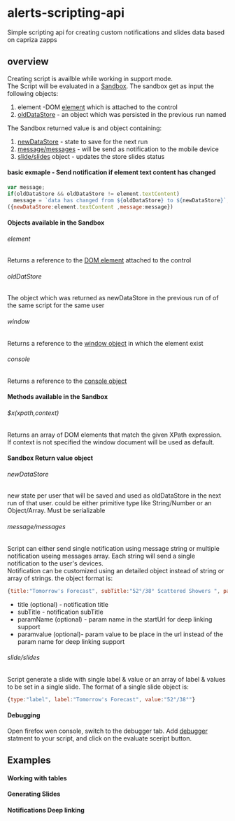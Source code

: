 # alerts-scripting-api
Simple scripting api for creating custom notifications and slides data based on capriza zapps

## overview
Creating script is availble while working in support mode.    
The Script will be evaluated in a [Sandbox](https://developer.mozilla.org/en-US/docs/Mozilla/Tech/XPCOM/Language_Bindings/Components.utils.evalInSandbox). The sandbox get as input the following objects:   
1. element      -DOM [element](#element) which is attached to the control  
2. [oldDataStore](#olddatastore) - an object which was persisted in the previous run named   

The Sandbox returned value is and object containing:  
1. [newDataStore](#newdatastore)        - state to save for the next run  
2. [message/messages](#messagemessages) - will be send as notification to the mobile device  
3. [slide/slides](#slideslides) object  - updates the store slides status  

#### basic exmaple - Send notification if element text content has changed
```javascript
var message;
if(oldDataStore && oldDataStore != element.textContent)
  message = `data has changed from ${oldDataStore} to ${newDataStore}`;
({newDataStore:element.textContent ,message:message})
```
#### Objects available in the Sandbox
###### element 
Returns a reference to the [DOM element](https://developer.mozilla.org/en-US/docs/Web/API/Element) attached to the control
###### oldDatStore
The object which was returned as newDataStore in the previous run of of the same script for the same user
###### window
Returns a reference to the [window object](https://developer.mozilla.org/en-US/docs/Web/API/Window) in which the element exist
###### console
Returns a reference to the [console object](https://developer.mozilla.org/en-US/docs/Web/API/Console)
#### Methods available in the Sandbox
###### $x(xpath,context)
Returns an array of DOM elements that match the given XPath expression.   
If context is not specified the window document will be used as default.
#### Sandbox Return value object
###### newDataStore
new state per user that will be saved and used as oldDataStore in the next run of that user. could be either primitive type like String/Number or an Object/Array. Must be serializable
###### message/messages
Script can either send single notification using message string or multiple notification useing messages array. 
Each string will send a single notification to the user's devices.  
Notification can be customized using an detailed object instead of string or array of strings. the object format is:
```javascript
{title:"Tomorrow's Forecast", subTitle:"52°/38° Scattered Showers ", paramName:"" , paramValue:""}
```
- title (optional) - notification title 
- subTitle - notification subTitle
- paramName (optional) - param name in the startUrl for deep linking support
- paramvalue (optional)- param value to be place in the url instead of the param name for deep linking support

###### slide/slides
Script generate a slide with single label & value or an array of label & values to be set in a single slide.
The format of a single slide object is: 
```javascript
{type:"label", label:"Tomorrow's Forecast", value:"52°/38°"}
```

#### Debugging
Open firefox wen console, switch to the debugger tab. Add [debugger](https://developer.mozilla.org/en-US/docs/Web/JavaScript/Reference/Statements/debugger) statment to your script, and click on the evaluate sceript button.
## Examples 
#### Working with tables
#### Generating Slides 
#### Notifications Deep linking 
